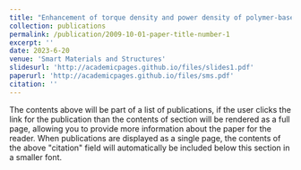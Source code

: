 ```yaml
---
title: "Enhancement of torque density and power density of polymer-based ultrasonic motors via flexible usage of anisotropy in elastic property"
collection: publications
permalink: /publication/2009-10-01-paper-title-number-1
excerpt: ''
date: 2023-6-20
venue: 'Smart Materials and Structures'
slidesurl: 'http://academicpages.github.io/files/slides1.pdf'
paperurl: 'http://academicpages.github.io/files/sms.pdf'
citation: ''
---
```


The contents above will be part of a list of publications, if the user clicks the link for the publication than the contents of section will be rendered as a full page, allowing you to provide more information about the paper for the reader. When publications are displayed as a single page, the contents of the above "citation" field will automatically be included below this section in a smaller font.
